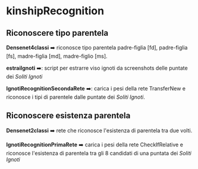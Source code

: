 # kinshipRecognition

## Riconoscere tipo parentela
**Densenet4classi** ➡️ riconosce tipo parentela padre-figlia [fd], padre-figlia [fs], madre-figlia [md], madre-figlio [ms].


**estraiIgnoti** ➡️: script per estrarre viso ignoti da screenshots delle puntate dei *Soliti Ignoti*


**IgnotiRecognitionSecondaRete**  ➡️: carica i pesi della rete TransferNew e riconosce i tipi di parentele dalle puntate dei *Soliti Ignoti*.


## Riconoscere esistenza parentela

**Densenet2classi** ➡️ rete che riconosce l'esistenza di parentela tra due volti.

**IgnotiRecognitionPrimaRete** ➡️ carica i pesi della rete CheckIfRelative e riconosce l'esistenza di parentela tra gli 8 candidati di una puntata dei *Soliti Ignoti*
